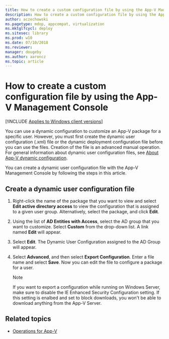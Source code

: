 ```yaml
---
title: How to create a custom configuration file by using the App-V Management Console (Windows 10/11)
description: How to create a custom configuration file by using the App-V Management Console.
author: aczechowski
ms.pagetype: mdop, appcompat, virtualization
ms.mktglfcycl: deploy
ms.sitesec: library
ms.prod: w10
ms.date: 07/10/2018
ms.reviewer: 
manager: dougeby
ms.author: aaroncz
ms.topic: article
---
```

# How to create a custom configuration file by using the App-V Management Console

[!INCLUDE [Applies to Windows client versions](../includes/applies-to-windows-client-versions.md)]

You can use a dynamic configuration to customize an App-V package for a specific user. However, you must first create the dynamic user configuration (.xml) file or the dynamic deployment configuration file before you can use the files. Creation of the file is an advanced manual operation. For general information about dynamic user configuration files, see [About App-V dynamic configuration](appv-dynamic-configuration.md).

You can create a dynamic user configuration file with the App-V Management Console by following the steps in this article.

## Create a dynamic user configuration file

1. Right-click the name of the package that you want to view and select **Edit active directory access** to view the configuration that is assigned to a given user group. Alternatively, select the package, and click **Edit**.

2. Using the list of **AD Entities with Access**, select the AD group that you want to customize. Select **Custom** from the drop-down list. A link named **Edit** will appear.

3. Select **Edit**. The Dynamic User Configuration assigned to the AD Group will appear.

4. Select **Advanced**, and then select **Export Configuration**. Enter a file name and select **Save**. Now you can edit the file to configure a package for a user.

   > [!NOTE]
   > If you want to export a configuration while running on Windows Server, make sure to disable the IE Enhanced Security Configuration setting. If this setting is enalbed and set to block downloads, you won't be able to download anything from the App-V Server.


## Related topics

- [Operations for App-V](appv-operations.md)
